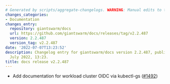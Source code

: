 ```yaml
---
# Generated by scripts/aggregate-changelogs. WARNING: Manual edits to this files will be overwritten.
changes_categories:
- Documentation
changes_entry:
  repository: giantswarm/docs
  url: https://github.com/giantswarm/docs/releases/tag/v2.2.487
  version: 2.2.487
  version_tag: v2.2.487
date: '2022-07-07T13:23:52'
description: Changelog entry for giantswarm/docs version 2.2.487, published on 07
  July 2022, 13:23.
title: docs release v2.2.487
---
```


- Add documentation for workload cluster OIDC via kubectl-gs ([#1492](https://github.com/giantswarm/docs/pull/1492))
